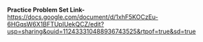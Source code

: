 **Practice Problem Set Link-** https://docs.google.com/document/d/1xhF5KOCzEu-6HGqsW6X1BFTUpIUekQCZ/edit?usp=sharing&ouid=112433310488936743525&rtpof=true&sd=true